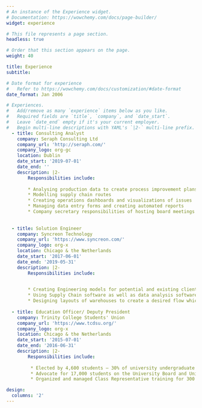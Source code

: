 ```yaml
---
# An instance of the Experience widget.
# Documentation: https://wowchemy.com/docs/page-builder/
widget: experience

# This file represents a page section.
headless: true

# Order that this section appears on the page.
weight: 40

title: Experience
subtitle:

# Date format for experience
#   Refer to https://wowchemy.com/docs/customization/#date-format
date_format: Jan 2006

# Experiences.
#   Add/remove as many `experience` items below as you like.
#   Required fields are `title`, `company`, and `date_start`.
#   Leave `date_end` empty if it's your current employer.
#   Begin multi-line descriptions with YAML's `|2-` multi-line prefix.
  - title: Consulting Analyst
    company: Seraph Consulting Ltd
    company_url: 'http://seraph.com/'
    company_logo: org-gc
    location: Dublin
    date_start: '2019-07-01'
    date_end: ''
    description: |2-
        Responsibilities include:
        
        * Analysing production data to create process improvement plans
        * Modelling supply chain routes
        * Creating operations dashboards and visualizations of issues
        * Managing data entry forms and creating automated reports
        * Company secretary responsibilities of hosting board meetings and reaching our registration obligations
     
        
  - title: Solution Engineer
    company: Syncreon Technology
    company_url: 'https://www.syncreon.com/'
    company_logo: org-x
    location: Chicago & the Netherlands
    date_start: '2017-06-01'
    date_end: '2019-05-31'
    description: |2-
        Responsibilities include:
        

        * Creating Engineering models for potential and existing clients in order to achieve Lean and effective Supply Chain Processes. 
        * Using Supply Chain software as well as data analysis software in order to create Centre of Gravity studies to optimize the flow of materials through the supply chain.
        * Designing layouts of warehouses to create a desired flow which synchronizes with the data provided to ensure Optimization of capex and labor. Creating both 2D renders within AutoCAD and 3D models within Blender.
        
  - title: Education Officer/ Deputy President
    company: Trinity College Students' Union
    company_url: 'https://www.tcdsu.org/'
    company_logo: org-x
    location: Chicago & the Netherlands
    date_start: '2015-07-01'
    date_end: '2016-06-31'
    description: |2-
        Responsibilities include:
        
         * Elected by 4,600 students – 30% of university undergraduate student population 
         * Advocate for 17,000 students on the University Board and University Academic Council, where top level decisions for the University are made.
         * Organized and managed Class Representative training for 300 people as an overnight event.

design:
  columns: '2'
---
```

